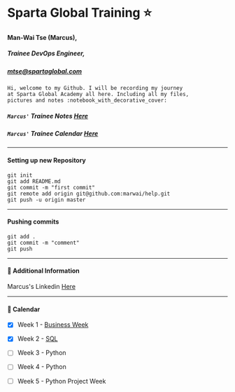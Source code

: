 # Sparta Global Training :star:
####    **Man-Wai Tse (Marcus)**,
#####   Trainee DevOps Engineer,
#####   [mtse@spartaglobal.com](mailto:mtse@spartaglobal.com)  
  
    Hi, welcome to my Github. I will be recording my journey
    at Sparta Global Academy all here. Including all my files,
    pictures and notes :notebook_with_decorative_cover: 


##### ``` Marcus' ``` Trainee Notes  [Here](https://github.com/marwai/DevOps/tree/master/DevOps)

##### ``` Marcus' ``` Trainee Calendar [Here](https://github.com/marwai/DevOps#calendar-calendar)
 
---
#### Setting up new Repository 
```
git init
git add README.md
git commit -m "first commit"
git remote add origin git@github.com:marwai/help.git
git push -u origin master
```
___
#### Pushing commits

```
git add .
git commit -m "comment"
git push
```
___

#### :blue_book: Additional Information
Marcus's Linkedin [Here](https://www.linkedin.com/in/man-wai-tse-96mt/)

___

#### :calendar: Calendar 
- [x] Week 1 - [Business Week](https://github.com/marwai/DevOps/tree/master/DevOps/Week%201%20Business%20Week)
- [x] Week 2 - [SQL](https://github.com/marwai/DevOps/tree/master/DevOps/Week%202%20SQL%20Week)
- [ ] Week 3 - Python  
- [ ] Week 4 - Python 
- [ ] Week 5 - Python Project Week

